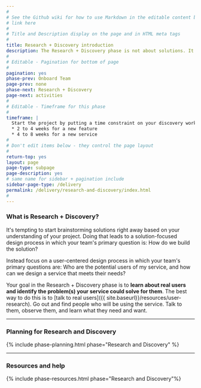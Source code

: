 ```yaml
---
#
# See the Github wiki for how to use Markdown in the editable content below:
# link here
#
# Title and Description display on the page and in HTML meta tags
#
title: Research + Discovery introduction
description: The Research + Discovery phase is not about solutions. It’s about uncovering problems. Before you start designing or building a service, you need to find out who the potential users are and what problems your service could solve for them.
#
# Editable - Pagination for bottom of page
#
pagination: yes
phase-prev: Onboard Team
page-prev: none
phase-next: Research + Discovery
page-next: activities
#
# Editable - Timeframe for this phase
#
timeframe: |
  Start the project by putting a time constraint on your discovery work. Plan to spend
  * 2 to 4 weeks for a new feature
  * 4 to 8 weeks for a new service
#
# Don't edit items below - they control the page layout
#
return-top: yes
layout: page
page-type: subpage
page-description: yes
# same name for sidebar + pagination include
sidebar-page-type: /delivery
permalink: /delivery/research-and-discovery/index.html
#
---
```


### What is Research + Discovery?

It's tempting to start brainstorming solutions right away based on your understanding of your project. Doing that leads to a solution-focused design process in which your team's primary question is: How do we build the solution?

Instead focus on a user-centered design process in which your team's primary questions are: Who are the potential users of my service, and how can we design a service that meets their needs?

Your goal in the Research + Discovery phase is to **learn about real users and identify the problem(s) your service could solve for them**. The best way to do this is to [talk to real users]({{ site.baseurl}}/resources/user-research). Go out and find people who will be using the service. Talk to them, observe them, and learn what they need and want.


<hr>

### Planning for Research and Discovery

{% include phase-planning.html phase="Research and Discovery" %}

<hr>

### Resources and help

{% include phase-resources.html phase="Research and Discovery"%}

